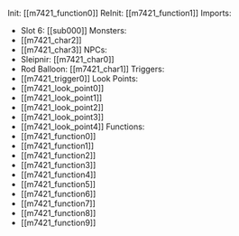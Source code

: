 Init: [[m7421_function0]]
ReInit: [[m7421_function1]]
Imports:
- Slot 6: [[sub000]]
Monsters:
- [[m7421_char2]]
- [[m7421_char3]]
NPCs:
- Sleipnir: [[m7421_char0]]
- Rod Balloon: [[m7421_char1]]
Triggers:
- [[m7421_trigger0]]
Look Points:
- [[m7421_look_point0]]
- [[m7421_look_point1]]
- [[m7421_look_point2]]
- [[m7421_look_point3]]
- [[m7421_look_point4]]
Functions:
- [[m7421_function0]]
- [[m7421_function1]]
- [[m7421_function2]]
- [[m7421_function3]]
- [[m7421_function4]]
- [[m7421_function5]]
- [[m7421_function6]]
- [[m7421_function7]]
- [[m7421_function8]]
- [[m7421_function9]]
